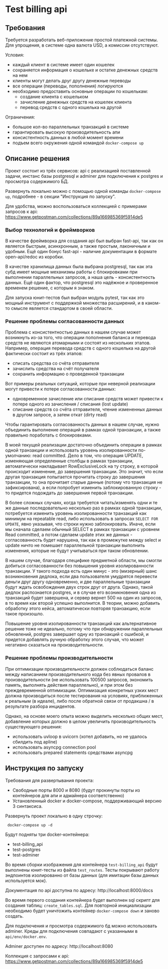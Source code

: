 # Test billing api

## Требования
Требуется разработать веб-приложение простой платежной системы. 
Для упрощения, в системе одна валюта USD, а комиссии отсутствуют.

Условия:
- каждый клиент в системе имеет один кошелек
- сохраняется информация о кошельке и остатке денежных средств на нем
- клиенты могут делать друг другу денежные переводы
- все операции (переводы, пополнения) логируются
- необходимо предоставить основные операции по кошелькам:
    - создание клиента с кошельком
    - зачисление денежных средств на кошелек клиента
    - перевод средств с одного кошелька на другой

Ограничения:
- большое кол-во параллельных транзакций в системе
- гарантировать высокую производительность апи
- консистентность данных в любой момент времени
- подъем всего окружения одной командой `docker-compose up`


## Описание решения
Проект состоит из трёх сервисов: api с реализацией поставленной задачи, инстанс базы postgresql и adminer для подключения к postgres и просмотра содержимого БД.

Развернуть локально можно с помощью одной команды `docker-compose up`, подробнее - в секции "Инструкция по запуску".

Для удобства, можно воспользоваться коллекцией с примерами запросов к api: https://www.getpostman.com/collections/89a166985369f5914de5

### Выбор технологий и фреймворков 
В качестве фреймворка для создания api был выбран fast-api, так как он является быстрым, асинхронным, а также простым, лаконичным и удобным. Ещё один бонус fast-api - наличие документации в формате open-api/redoc из коробки.

В качестве хранилища данных была выбрана postgresql, так как эта субд имеет мощные механизмы работы с блокировками при выполнении параллельных запросов, а наша цель - консистентность данных. Ещё один фактор, что postgresql это надёжное и проверенное временем решение, с которым я знаком.

Для запуска юнит-тестов был выбран модуль pytest, так как это мощный инструмент с поддержкой множества расширений, и в каком-то смысле является стандартом в своей области.

### Решение проблемы согласованности данных
Проблема с консистентностью данных в нашем случае может возникнуть из-за того, что операции пополнения баланса и перевода средств не являются атомарными и состоят из нескольких этапов.  Например, операция перевода средств с одного кошелька на другой фактически состоит из трёх этапов:
- списать средства со счёта отправителя
- зачислить средства на счёт получателя
- сохранить информацию о проведенной транзакции

Вот примеры реальных ситуаций, которые при неверной реализации могут привести к потере согласованности данных:
- одновременное зачисление или списание средств может привести к потере одного из зачисления / списания (lost update)
- списание средств со счёта отправителя, чтение измененных данных в другом запросе, а затем откат (dirty read)

Чтобы гарантировать согласованность данных в нашем случае, нужно объединить выполнение операций в рамках одной транзакции, а также правильно поработать с блокировками.
 
В моей текущей реализации достаточно объединить операции в рамках одной транзакции и использовать уровень изолированности по-умолчанию: read committed. Дело в том, что операция UPDATE, изменяющая определенные столбцы в рамках транзакции, автоматически накладывает RowExclusiveLock на ту строку, в которой происходит изменение, до завершения транзакции. Это значит, что если другая транзакция попытается прочитать строку до завершения транзакции, то она прочитает старые данные (потому что транзакция не зафиксирована), а если попробует изменить заблокированную строку - то придется подождать до завершения первой транзакции. 

В более сложных случаях, когда требуется читать/изменять одни и те же данные последовательно несколько раз в рамках одной транзакции, потребуется изменить уровень изолированности транзакций как минимум на repeatable read, либо использовать в запросах `SELECT FOR UPDATE`, явно указывая, что строки нужно заблокировать. 
Иначе, если мы сначала сделаем обычный SELECT в рамках транзакции с уровнем Read committed, а потом сделаем update этих же данных - согласованность будет нарушена, так как в промежутке между select и update ничто не помешает параллельной транзакции выполнить изменения, которые не будут учитываться при таком обновлении.

В нашем случае, благодаря специфике предметной области, мы смогли добиться согласованности без повышения уровня изолированности транзакции. У такого подхода есть один минус - это (мизерный) шанс возникновения дедлока, если два пользователя умудрятся перевести деньги друг другу одновременно, и две параллельные транзакции будут ждать освобождения двух строк друг от друга.
Однако, такой дедлок распознается postgres, и в случае его возникновения одна из транзакций будет завершена, и сервер вернет 500 на один из запросов, в то время как второй успешно выполнится. В теории, можно добавить обработку этого кейса, автоматически повторяя транзакцию, если такое произошло.

Повышение уровня изолированности транзакций как альтернативное решение тоже не идеально, потому что при обнаружении параллельных обновлений, postgres завершает одну из транзакций с ошибкой, и придется добавлять ручную обработку этого случая, что может негативно сказаться на производительности.

### Решение проблемы производительности

При оптимизации производительности должен соблюдаться баланс между написанием производительного кода без явных провалов в производительности (не использовать 100500 запросов, экономить память, выполнять действия параллельно), и при этом без преждевременной оптимизации. 
Оптимизация конкретных узких мест должна производиться после тестирования на условиях, приближенных к реальным (в идеале), либо после обратной связи от продакшна / в результате разбора инцидентов.

Однако, на основе моего опыта можно выделить несколько общих мест, добавление которых должно в целом увеличить производительность существующего решения: 
- использовать uvloop в uvicorn (хотел добавить, но не удалось сбилдить под apline)
- использовать asyncpg connection pool 
- использовать prepared statements средствами asyncpg

## Инструкция по запуску
Требования для развертывания проекта:
- Свободные порты 8000 и 8080 (будут прокинуты порты из контейнеров для апи и адмайнера соответственно)
- Установленный docker и docker-compose, поддерживающий версию 3 синтаксиса.

Развернуть проект локально в одну строчку:
```shell
 docker-compose up -d
```

Будут подняты три docker-контейнера:
- test-billing_api
- test-postgres
- test-adminer

Во время сборки изображения для контейнера `test-billing_api` будут выполнены юнит-тесты из файла `test_routes`. 
Тесты покрывают работу эндпоинтов изолированно от базы данных (для имитации базы данных используется мок).

Документация по api доступна по адресу: http://localhost:8000/docs

Во время первого создания контейнера будет выполнен sql скрипт для создания таблиц: `create_tables.sql`. 
Для повторной инициализации необходимо будет уничтожить контейнер `docker-compose down` и заново создать.  

Для подключения и просмотра содержимого бд можно использовать adminer. Креды для подключения совпадают с указанными в `api/env/docker.env`.

Adminer доступен по адресу: http://localhost:8080

Коллекция с запросами к api: https://www.getpostman.com/collections/89a166985369f5914de5
